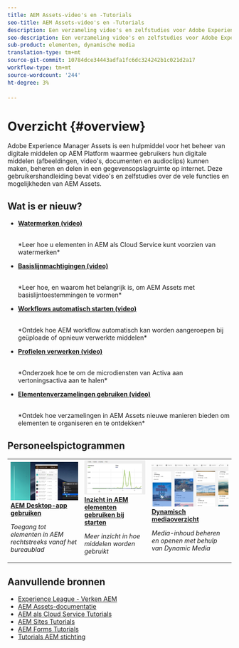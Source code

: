 ```yaml
---
title: AEM Assets-video's en -Tutorials
seo-title: AEM Assets-video's en -Tutorials
description: Een verzameling video's en zelfstudies voor Adobe Experience Manager Assets
seo-description: Een verzameling video's en zelfstudies voor Adobe Experience Manager Assets
sub-product: elementen, dynamische media
translation-type: tm+mt
source-git-commit: 10784dce34443adfa1fc6dc324242b1c021d2a17
workflow-type: tm+mt
source-wordcount: '244'
ht-degree: 3%

---
```



# Overzicht {#overview}

Adobe Experience Manager Assets is een hulpmiddel voor het beheer van digitale middelen op AEM Platform waarmee gebruikers hun digitale middelen (afbeeldingen, video&#39;s, documenten en audioclips) kunnen maken, beheren en delen in een gegevensopslagruimte op internet. Deze gebruikershandleiding bevat video&#39;s en zelfstudies over de vele functies en mogelijkheden van AEM Assets.

## Wat is er nieuw?

* **[Watermerken (video)](./advanced/watermarks.md)**

   <br>
   *Leer hoe u elementen in AEM als Cloud Service kunt voorzien van watermerken*

* **[Basislijnmachtigingen (video)](./configuring/baseline-permissions.md)**

   <br>
   *Leer hoe, en waarom het belangrijk is, om AEM Assets met basislijntoestemmingen te vormen*

* **[Workflows automatisch starten (video)](./configuring/auto-start-workflows.md)**

   <br>
   *Ontdek hoe AEM workflow automatisch kan worden aangeroepen bij geüploade of opnieuw verwerkte middelen*

* **[Profielen verwerken (video)](./configuring/processing-profiles.md)**

   <br>
   *Onderzoek hoe te om de microdiensten van Activa aan vertoningsactiva aan te halen*

* **[Elementenverzamelingen gebruiken (video)](./search-and-discovery/collections.md)**

   <br>
   *Ontdek hoe verzamelingen in AEM Assets nieuwe manieren bieden om elementen te organiseren en te ontdekken*

## Personeelspictogrammen

<table>
<td>
   <a href="./creative-workflows/aem-desktop-app.md">
   <img alt="Verbeterde slimme tags" src="./assets/overview/desktop-app.png" />
   </a>
   <div>
      <a href="./creative-workflows/aem-desktop-app.md">
      <strong>AEM Desktop-app gebruiken</strong>
      </a>
   </div>
   <p>
      <em>Toegang tot elementen in AEM rechtstreeks vanaf het bureaublad</em>
   </p>
</td>
<td>
   <a href="./advanced/asset-insights-launch-tutorial.md">
   <img alt="AEM Assets Insights" src="./assets/overview/asset-insights.png"/>
   </a>
   <div>
      <a href="./advanced/asset-insights-launch-tutorial.md">
      <strong>Inzicht in AEM elementen gebruiken bij starten</strong>
      </a>
   </div>
   <p>
      <em>Meer inzicht in hoe middelen worden gebruikt</em>
   <p>
</td>
<td>
   <a href="./dynamic-media/dynamic-media-overview-feature-video-use.md">
   <img alt="Dynamisch mediaoverzicht" src="./assets/overview/dynamic-media.png" />
   </a>
   <div>
      <a href="./dynamic-media/dynamic-media-overview-feature-video-use.md">
      <strong>Dynamisch mediaoverzicht</strong>
      </a>
   </div>
   <p>
      <em>Media-inhoud beheren en openen met behulp van Dynamic Media</em>
   <p>
</td>
</table>

## Aanvullende bronnen

* [Experience League - Verken AEM](https://experienceleague.adobe.com/#recommended/solutions/experience-manager)
* [AEM Assets-documentatie](https://helpx.adobe.com/experience-manager/6-5/assets/user-guide.html)
* [AEM als Cloud Service Tutorials](/help/cloud-service/overview.md)
* [AEM Sites Tutorials](/help/sites/overview.md)
* [AEM Forms Tutorials](/help/forms/overview.md)
* [Tutorials AEM stichting](/help/foundation/overview.md)
